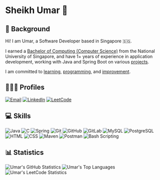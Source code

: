 # Sheikh Umar 👋

## 💫 Background
Hi!
I am Umar, a Software Developer based in Singapore 🇸🇬.

I earned a [Bachelor of Computing (Computer Science)](https://github.com/shumarb/coursework) from the National University of Singapore,
and have 1+ years of experience in application development,
working with Java and Spring Boot on various [projects](https://github.com/shumarb/projects).

I am committed to [learning](https://github.com/shumarb/learning),
[programming](https://github.com/shumarb/programming),
and [improvement](https://github.com/shumarb/improvement).

## 👨🏻‍💻 Profiles
[![Email](https://go-skill-icons.vercel.app/api/icons?i=outlook)](mailto:shumarb@outlook.com "Email")
[![LinkedIn](https://go-skill-icons.vercel.app/api/icons?i=linkedin)](https://www.linkedin.com/in/shumarb/ "LinkedIn")
[![LeetCode](https://go-skill-icons.vercel.app/api/icons?i=leetcode)](https://leetcode.com/u/shumarb/ "LeetCode")

## 💻 Skills
![Java](https://go-skill-icons.vercel.app/api/icons?i=java "Java")
![C](https://go-skill-icons.vercel.app/api/icons?i=c "C")
![Spring](https://go-skill-icons.vercel.app/api/icons?i=spring "Spring")
![Git](https://go-skill-icons.vercel.app/api/icons?i=git "Git")
![GitHub](https://go-skill-icons.vercel.app/api/icons?i=github "GitHub")
![GitLab](https://go-skill-icons.vercel.app/api/icons?i=gitlab "GitLab")
![MySQL](https://go-skill-icons.vercel.app/api/icons?i=mysql "MySQL")
![PostgreSQL](https://go-skill-icons.vercel.app/api/icons?i=postgresql "PostgreSQL")
![HTML](https://go-skill-icons.vercel.app/api/icons?i=html "HTML")
![CSS](https://go-skill-icons.vercel.app/api/icons?i=css "CSS")
![Maven](https://go-skill-icons.vercel.app/api/icons?i=maven "Maven")
![Postman](https://go-skill-icons.vercel.app/api/icons?i=postman "Postman")
![Bash Scripting](https://go-skill-icons.vercel.app/api/icons?i=bash "Bash Scripting")

## 📊 Statistics
![Umar's GitHub Statistics](https://github-readme-stats.vercel.app/api?username=shumarb&theme=github_dark&show_icons=true)
![Umar's Top Languages](https://github-readme-stats.vercel.app/api/top-langs/?username=shumarb&layout=compact&theme=github_dark)
![Umar's LeetCode Statistics](https://leetcard.jacoblin.cool/shumarb?theme=dark)